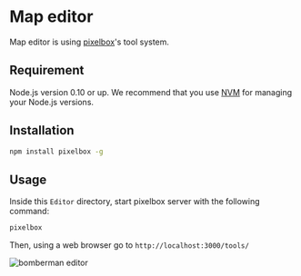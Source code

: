 # Map editor
Map editor is using [pixelbox](https://www.npmjs.com/package/pixelbox)'s tool system.

## Requirement
Node.js version 0.10 or up. We recommend that you use [NVM](https://github.com/creationix/nvm) for managing your Node.js versions.

## Installation

```bash
npm install pixelbox -g
```

## Usage
Inside this `Editor` directory, start pixelbox server with the following command:
```bash
pixelbox
```

Then, using a web browser go to `http://localhost:3000/tools/`

![bomberman editor](https://cloud.githubusercontent.com/assets/2462139/13896462/3dce99ce-edcf-11e5-9402-ce3f50a782f2.png)

